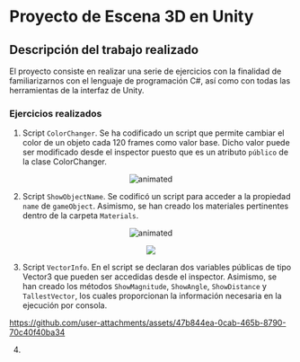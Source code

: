 # Proyecto de Escena 3D en Unity

## Descripción del trabajo realizado

El proyecto consiste en realizar una serie de ejercicios con la finalidad de familiarizarnos con el lenguaje de programación C#, así como con todas las herramientas de la interfaz de Unity.

### Ejercicios realizados

1. Script `ColorChanger`. Se ha codificado un script que permite cambiar el color de un objeto cada 120 frames como valor base. Dicho valor puede ser modificado desde el inspector puesto que es un atributo `público` de la clase ColorChanger.

<p align="center">
  <img src="samples/P02-EJ01.gif" alt="animated" />
</p>

2. Script `ShowObjectName`. Se codificó un script para acceder a la propiedad `name` de `gameObject`. Asimismo, se han creado los materiales pertinentes dentro de la carpeta `Materials`.

<p align="center">
  <img src="samples/P02-EJ02.gif" alt="animated" />
</p>

<p align="center">
  <img src="samples/P02-EJ02-consola.png"/>
</p>

3. Script `VectorInfo`. En el script se declaran dos variables públicas de tipo Vector3 que pueden ser accedidas desde el inspector. Asimismo, se han creado los métodos `ShowMagnitude`, `ShowAngle`, `ShowDistance` y `TallestVector`, los cuales proporcionan la información necesaria en la ejecución por consola.

https://github.com/user-attachments/assets/47b844ea-0cab-465b-8790-70c40f40ba34

4. 
